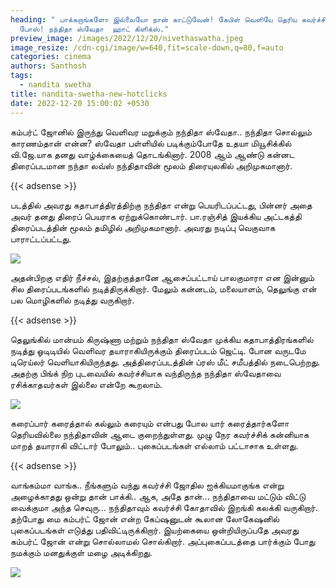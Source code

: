 ```yaml
---
heading: " பாக்கறாங்களோ இல்லையோ நான் காட்டுவேன்! கேபிள் வெளியே தெரிய கவர்ச்சி
  போஸ்! நந்திதா ஸ்வேதா  ஹாட் கிளிக்ஸ்."
preview_image: /images/2022/12/20/nivethaswatha.jpeg
image_resize: /cdn-cgi/image/w=640,fit=scale-down,q=80,f=auto
categories: cinema
authors: Santhosh
tags:
  - nandita swetha
title: nandita-swetha-new-hotclicks
date: 2022-12-20 15:00:02 +0530
---
```

கம்பர்ட் ஜோனில் இருந்து வெளிவர மறுக்கும் நந்திதா ஸ்வேதா..‌ நந்திதா சொல்லும் காரணம்தான் என்ன?
ஸ்வேதா பள்ளியில் படிக்கும்போதே உதயா மியூசிக்கில் வி.ஜே.யாக தனது வாழ்க்கையைத் தொடங்கினார். 2008 ஆம் ஆண்டு கன்னட திரைப்படமான நந்தா லவ்ஸ் நந்திதாவின் மூலம் திரையுலகில் அறிமுகமானார். 

{{< adsense >}}

படத்தில் அவரது கதாபாத்திரத்திற்கு நந்திதா என்று பெயரிடப்பட்டது, பின்னர் அதை அவர் தனது திரைப் பெயராக ஏற்றுக்கொண்டார். பா.ரஞ்சித் இயக்கிய அட்டகத்தி திரைப்படத்தின் மூலம் தமிழில் அறிமுகமானார். அவரது நடிப்பு வெகுவாக பாராட்டப்பட்டது. 


![](/images/2022/12/20/nandita-swetha-new-hotclicks4.jpeg)

அதன்பிறகு எதிர் நீச்சல், இதற்குத்தானே ஆசைப்பட்டாய் பாலகுமாரா என இன்னும் சில திரைப்படங்களில் நடித்திருக்கிறார். மேலும் கன்னடம், மலையாளம், தெலுங்கு என் பல மொழிகளில் நடித்து வருகிறார்.

{{< adsense >}}


தெலுங்கில் மான்யம் கிருஷ்ணா மற்றும் நந்திதா ஸ்வேதா முக்கிய கதாபாத்திரங்களில் நடித்து ஓடிடியில்  வெளிவர தயாராகியிருக்கும் திரைப்படம்  ஜெட்டி. போன வருடமே டிரெய்லர் வெளியாகியிருந்தது. அத்திரைப்படத்தின் ப்ரஸ் மீட் சமீபத்தில் நடைபெற்றது. அதற்கு பிங்க் நிற புடவையில் கவர்ச்சியாக வந்திருந்த நந்திதா ஸ்வேதாவை ரசிக்காதவர்கள் இல்லை என்றே கூறலாம்.


![](/images/2022/12/20/nandita-swetha-new-hotclicks2.jpeg)

கரைப்பார் கரைத்தால் கல்லும் கரையும் என்பது போல யார் கரைத்தார்களோ தெரியவில்லை நந்திதாவின் ஆடை குறைந்துள்ளது. முழு நேர கவர்ச்சிக் கன்னியாக மாறத் தயாராகி விட்டார் போலும்.. புகைப்படங்கள் எல்லாம் பட்டாசாக உள்ளது. 

{{< adsense >}}


வாங்கம்மா வாங்க.. நீங்களும் வந்து கவர்ச்சி ஜோதில ஐக்கியமாகுங்க என்று அழைக்காதது ஒன்று தான் பாக்கி.. ஆக, அதே தான்... நந்திதாவை மட்டும் விட்டு வைக்குமா அந்த செவுரு...  நந்திதாவும் கவர்ச்சி கோதாவில் இறங்கி கலக்கி வருகிறார்.
தற்போது மை கம்பர்ட் ஜோன் என்ற கேப்ஷனுடன் கூலான லோகேஷனில் புகைப்படங்கள் எடுத்து பதிவிட்டிருக்கிறார். இயற்கையை ஒன்றியிருப்பதே அவரது கம்பர்ட் ஜோன் என்று சொல்லாமல் சொல்கிறார். அப்புகைப்படத்தை பார்க்கும் போது நமக்கும் மனதுக்குள் மழை அடிக்கிறது.

![](/images/2022/12/20/nandita-swetha-new-hotclicks.jpeg)